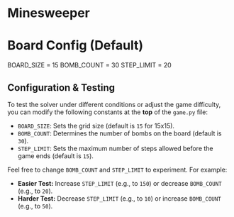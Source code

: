 # Minesweeper

# Board Config (Default)
BOARD_SIZE = 15
BOMB_COUNT = 30
STEP_LIMIT = 20


## Configuration & Testing

To test the solver under different conditions or adjust the game difficulty, you can modify the following constants at the **top** of the `game.py` file:

* `BOARD_SIZE`: Sets the grid size (default is `15` for 15x15).
* `BOMB_COUNT`: Determines the number of bombs on the board (default is `30`).
* `STEP_LIMIT`: Sets the maximum number of steps allowed before the game ends (default is `15`).

Feel free to change `BOMB_COUNT` and `STEP_LIMIT` to experiment. For example:

* **Easier Test:** Increase `STEP_LIMIT` (e.g., to `150`) or decrease `BOMB_COUNT` (e.g., to `20`).
* **Harder Test:** Decrease `STEP_LIMIT` (e.g., to `10`) or increase `BOMB_COUNT` (e.g., to `50`).
